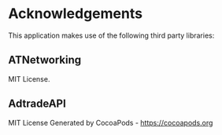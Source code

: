 # Acknowledgements
This application makes use of the following third party libraries:

## ATNetworking

MIT License. 


## AdtradeAPI

MIT License
Generated by CocoaPods - https://cocoapods.org
